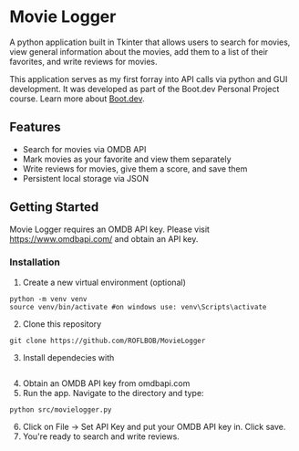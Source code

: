 # Movie Logger

A python application built in Tkinter that allows users to search for movies, view general information about the movies, add them to a list of their favorites, and write reviews for movies. 

This application serves as my first forray into API calls via python and GUI development. It was developed as part of the Boot.dev Personal Project course. Learn more about [Boot.dev](https://boot.dev).

## Features

- Search for movies via OMDB API
- Mark movies as your favorite and view them separately
- Write reviews for movies, give them a score, and save them
- Persistent local storage via JSON

## Getting Started

Movie Logger requires an OMDB API key. Please visit https://www.omdbapi.com/ and obtain an API key.

### Installation

1. Create a new virtual environment (optional)
```
python -m venv venv
source venv/bin/activate #on windows use: venv\Scripts\activate
```
2. Clone this repository
```
git clone https://github.com/ROFLBOB/MovieLogger
```
3. Install dependecies with
```pip install -r requirements.txt
```
4. Obtain an OMDB API key from omdbapi.com 
5. Run the app. Navigate to the directory and type:
```
python src/movielogger.py
```
6. Click on File -> Set API Key and put your OMDB API key in. Click save.
7. You're ready to search and write reviews.
